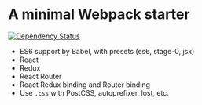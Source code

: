# A minimal Webpack starter

[![Dependency Status](https://david-dm.org/Jimexist/webpack-starter.svg)](https://david-dm.org/Jimexist/webpack-starter)

- ES6 support by Babel, with presets (es6, stage-0, jsx)
- React
- Redux
- React Router
- React Redux binding and Router binding
- Use `.css` with PostCSS, autoprefixer, lost, etc.
